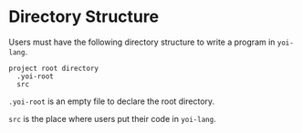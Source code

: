 # Directory Structure

Users must have the following directory structure to write a program in `yoi-lang`.

```
project root directory
  .yoi-root
  src
```

`.yoi-root` is an empty file to declare the root directory.

`src` is the place where users put their code in `yoi-lang`.
